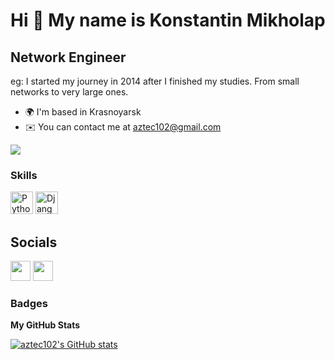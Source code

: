 Hi 👋 My name is Konstantin Mikholap
====================================

Network Engineer
----------------

eg: I started my journey in 2014 after I finished my studies. From small networks to very large ones.

*   🌍  I'm based in Krasnoyarsk
*   ✉️  You can contact me at [aztec102@gmail.com](mailto:aztec102@gmail.com)

<a href="https://www.github.com/aztec102" target="_blank" rel="noreferrer"><img src="https://img.shields.io/github/followers/aztec102?logo=github&style=for-the-badge&color=0891b2&labelColor=1c1917" /></a>

### Skills 
<p align="left">
<a href="https://www.python.org/" target="_blank" rel="noreferrer"><img src="https://raw.githubusercontent.com/danielcranney/readme-generator/main/public/icons/skills/python-colored.svg" width="36" height="36" alt="Python" /></a>
<a href="https://www.djangoproject.com/" target="_blank" rel="noreferrer"><img src="https://raw.githubusercontent.com/danielcranney/readme-generator/main/public/icons/skills/django-colored.svg" width="36" height="36" alt="Django" /></a>
</p>

## Socials
<p align="left"> <a href="https://www.github.com/aztec102" target="_blank" rel="noreferrer"><img src="https://raw.githubusercontent.com/danielcranney/readme-generator/main/public/icons/socials/github.svg" width="32" height="32" /></a> <a href="https://www.linkedin.com/in/aztec102" target="_blank" rel="noreferrer"><img src="https://raw.githubusercontent.com/danielcranney/readme-generator/main/public/icons/socials/linkedin.svg" width="32" height="32" /></a></p>

### Badges

<b>My GitHub Stats</b>

<a href="http://www.github.com/aztec102"><img src="https://github-readme-stats.vercel.app/api?username=aztec102&show_icons=true&hide=&count_private=true&title_color=0891b2&text_color=ffffff&icon_color=0891b2&bg_color=1c1917&hide_border=true&show_icons=true" alt="aztec102's GitHub stats" /></a>
